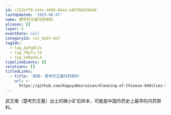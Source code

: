 ```yaml
---
id: c252eff8-a34c-4060-84ad-e8670b839e89
lastUpdated: '2025-06-07'
name: 楚考烈王墓丹药原料
aliases: []
layer: 6
eventDate: null
categoryId: cat_8abY-bU7
tagIds:
  - tag_AaFqQlJs
  - tag_TRpfu-I4
  - tag_km8pekL4
timelineEvents: []
relations: []
titledLinks:
  - title: '链接: 楚考烈王墓丹药原料'
    url: >-
      https://github.com/KaguyaHouraisan/Gleaning-of-Chinese-Oddities-Iceberg/blob/main/%E4%B8%AD%E6%96%87%E4%BA%92%E8%81%94%E7%BD%91%E5%85%94%E5%AD%90%E6%B4%9E%E5%86%B0%E5%B1%B1%E5%9B%BE%E6%8B%BE%E9%81%97%C2%B7%E4%BA%8C%C2%B7%E6%A5%9A%E8%80%83%E7%83%88%E7%8E%8B%E5%A2%93%E4%B8%B9%E8%8D%AF%E5%8E%9F%E6%96%99.md
---
```

武王墩（楚考烈王墓）出土的微小矿石样本，可能是中国丹药史上最早的丹药原料。
